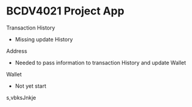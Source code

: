 # BCDV4021 Project App

Transaction History
- Missing update History

Address
- Needed to pass information to transaction History and update Wallet

Wallet
- Not yet start

s,vbksJnkje
